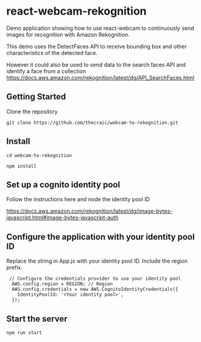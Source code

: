# react-webcam-rekognition

Demo application showing how to use react-webcam to continuously send images for recognition with Amazon Rekognition.

This demo uses the DetectFaces API to receive bounding box and other characteristics of the detected face.

However it could also be used to send data to the search faces API and identify a face from a collection
https://docs.aws.amazon.com/rekognition/latest/dg/API_SearchFaces.html


## Getting Started

Clone the repository 

```git clone https://github.com/thecraic/webcam-to-rekognition.git ```

## Install

```cd webcam-to-rekognition```

```npm install```

## Set up a cognito identity pool

Follow the instructions here and node the identity pool ID

https://docs.aws.amazon.com/rekognition/latest/dg/image-bytes-javascript.html#image-bytes-javascript-auth

## Configure the application with your identity pool ID

Replace the string in App.js with your identity pool ID. Include the region prefix.

```
 // Configure the credentials provider to use your identity pool
  AWS.config.region = REGION; // Region
  AWS.config.credentials = new AWS.CognitoIdentityCredentials({
    IdentityPoolId: '<Your identity pool>',
  });
```


## Start the server

``` npm run start ```









